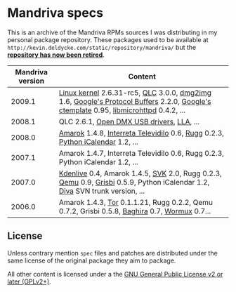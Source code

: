 Mandriva specs
==============

This is an archive of the Mandriva RPMs sources I was distributing in my
personal package repository. These packages used to be available at
`http://kevin.deldycke.com/static/repository/mandriva/` but the [**repository
has now been
retired**](http://kevin.deldycke.com/2013/02/mandriva-repositories-retired/).


Mandriva version | Content
---|---
2009.1 | [Linux kernel](http://www.kernel.org) 2.6.31-rc5, [QLC](http://sourceforge.net/projects/qlc) 3.0.0, [dmg2img](http://vu1tur.eu.org/tools/) 1.6, [Google's Protocol Buffers](http://code.google.com/p/protobuf/) 2.2.0, [Google's ctemplate](http://code.google.com/p/google-ctemplate/) 0.95, [libmicrohttpd](http://www.gnu.org/software/libmicrohttpd/) 0.4.2, ...
2008.1 | QLC 2.6.1, [Open DMX USB drivers](http://www.erwinrol.com/index.php?opensource/dmxusb.php), [LLA](http://code.google.com/p/linux-lighting/), ...
2008.0 | [Amarok](http://amarok.kde.org) 1.4.8, [Interreta Televidilo](http://home.gna.org/televidilo/) 0.6, [Rugg](http://rugg.sourceforge.net) 0.2.3, [Python iCalendar](http://pypi.python.org/pypi/icalendar) 1.2, ...
2007.1 | Amarok 1.4.7, Interreta Televidilo 0.6, Rugg 0.2.3, Python iCalendar 1.2, ...
2007.0 | [Kdenlive](http://www.kdenlive.org) 0.4, Amarok 1.4.5, [SVK](http://svk.bestpractical.com) 2.0, Rugg 0.2.3, [Qemu](http://wiki.qemu.org) 0.9, [Grisbi](http://www.grisbi.org) 0.5.9, Python iCalendar 1.2, [Diva](http://www.mdk.org.pl/2006/12/7/state-of-diva) SVN trunk version, ...
2006.0 | Amarok 1.4.3, [Tor](http://www.torproject.org) 0.1.1.21, Rugg 0.2.2, Qemu 0.7.2, Grisbi 0.5.8, [Baghira](http://baghira.sourceforge.net) 0.7, [Wormux](http://www.wormux.org) 0.7...


License
-------

Unless contrary mention `spec` files and patches are distributed under the same
license of the original package they aim to package.

All other content is licensed under a the [GNU General Public License v2 or
later (GPLv2+)](LICENSE).

